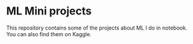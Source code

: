 # ML Mini projects

This repository contains some of the projects about ML I do in notebook. You can also find them on Kaggle.
